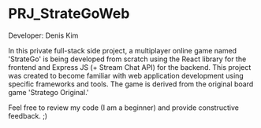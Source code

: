 # PRJ_StrateGoWeb
Developer: Denis Kim

In this private full-stack side project, a multiplayer online game named 'StrateGo' is being developed from scratch using the React library for the frontend and Express JS (+ Stream Chat API) for the backend. 
This project was created to become familiar with web application development using specific frameworks and tools. 
The game is derived from the original board game 'Stratego Original.'

Feel free to review my code (I am a beginner) and provide constructive feedback. ;)

